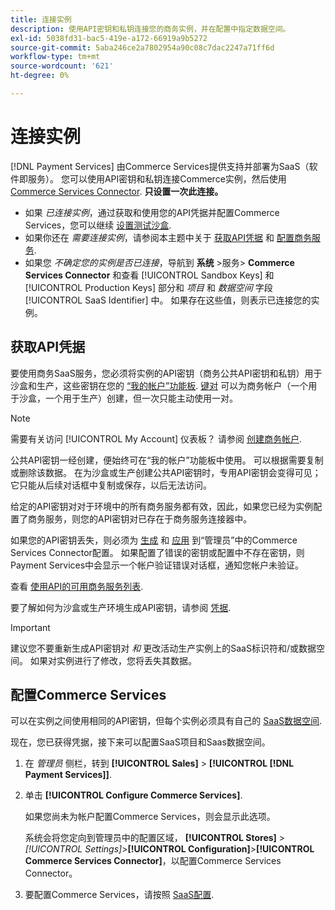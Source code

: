 ```yaml
---
title: 连接实例
description: 使用API密钥和私钥连接您的商务实例，并在配置中指定数据空间。
exl-id: 5038fd31-bac5-419e-a172-66919a9b5272
source-git-commit: 5aba246ce2a7802954a90c08c7dac2247a71ff6d
workflow-type: tm+mt
source-wordcount: '621'
ht-degree: 0%

---
```


# 连接实例

[!DNL Payment Services] 由Commerce Services提供支持并部署为SaaS（软件即服务）。 您可以使用API密钥和私钥连接Commerce实例，然后使用 [Commerce Services Connector](https://experienceleague.adobe.com/docs/commerce-merchant-services/user-guides/saas.html). **只设置一次此连接。**

* 如果 *已连接实例*，通过获取和使用您的API凭据并配置Commerce Services，您可以继续 [设置测试沙盒](https://experienceleague.adobe.com/docs/commerce-merchant-services/payment-services/get-started/sandbox.html).
* 如果你还在 *需要连接实例*，请参阅本主题中关于 [获取API凭据](#obtain-api-credentials) 和 [配置商务服务](#configure-commerce-services).
* 如果您 *不确定您的实例是否已连接*，导航到 **系统** >服务> **Commerce Services Connector** 和查看 [!UICONTROL Sandbox Keys] 和 [!UICONTROL Production Keys] 部分和 *项目* 和 *数据空间* 字段 [!UICONTROL SaaS Identifier] 中。 如果存在这些值，则表示已连接您的实例。

## 获取API凭据

要使用商务SaaS服务，您必须将实例的API密钥（商务公共API密钥和私钥）用于沙盒和生产，这些密钥在您的 [“我的帐户”功能板](https://account.magento.com/customer/account/login). [键对](https://docs.magento.com/user-guide/configuration/services/saas.html) 可以为商务帐户（一个用于沙盒，一个用于生产）创建，但一次只能主动使用一对。

>[!NOTE]
>
>需要有关访问 [!UICONTROL My Account] 仪表板？ 请参阅 [创建商务帐户](https://docs.magento.com/user-guide/magento/magento-account-create.html).

公共API密钥一经创建，便始终可在“我的帐户”功能板中使用。 可以根据需要复制或删除该数据。 在为沙盒或生产创建公共API密钥时，专用API密钥会变得可见；它只能从后续对话框中复制或保存，以后无法访问。

给定的API密钥对对于环境中的所有商务服务都有效，因此，如果您已经为实例配置了商务服务，则您的API密钥对已存在于商务服务连接器中。

如果您的API密钥丢失，则必须为 [生成](https://experienceleague.adobe.com/docs/commerce-merchant-services/payment-services/get-started/connect.html#generate-an-api-key-and-private-key) 和 [应用](https://experienceleague.adobe.com/docs/commerce-merchant-services/payment-services/get-started/connect.html#configure-saas-project) 到“管理员”中的Commerce Services Connector配置。 如果配置了错误的密钥或配置中不存在密钥，则Payment Services中会显示一个帐户验证错误对话框，通知您帐户未验证。

查看 [使用API的可用商务服务列表](https://docs.magento.com/user-guide/system/saas.html#available-services).

要了解如何为沙盒或生产环境生成API密钥，请参阅 [凭据](https://experienceleague.adobe.com/docs/commerce-merchant-services/user-guides/saas.html#apikey).

>[!IMPORTANT]
>建议您不要重新生成API密钥对 *和* 更改活动生产实例上的SaaS标识符和/或数据空间。 如果对实例进行了修改，您将丢失其数据。

## 配置Commerce Services

可以在实例之间使用相同的API密钥，但每个实例必须具有自己的 [SaaS数据空间](https://experienceleague.adobe.com/docs/commerce-merchant-services/user-guides/saas.html#saasenv).

现在，您已获得凭据，接下来可以配置SaaS项目和Saas数据空间。

1. 在 _管理员_ 侧栏，转到 **[!UICONTROL Sales]** > **[!UICONTROL [!DNL Payment Services]]**.
1. 单击 **[!UICONTROL Configure Commerce Services]**.

   如果您尚未为帐户配置Commerce Services，则会显示此选项。

   系统会将您定向到管理员中的配置区域， **[!UICONTROL Stores]** > _[!UICONTROL Settings]_>**[!UICONTROL Configuration]**>**[!UICONTROL Commerce Services Connector]**，以配置Commerce Services Connector。

1. 要配置Commerce Services，请按照 [SaaS配置](https://experienceleague.adobe.com/docs/commerce-merchant-services/user-guides/integration-services/saas.html#saasenv).
